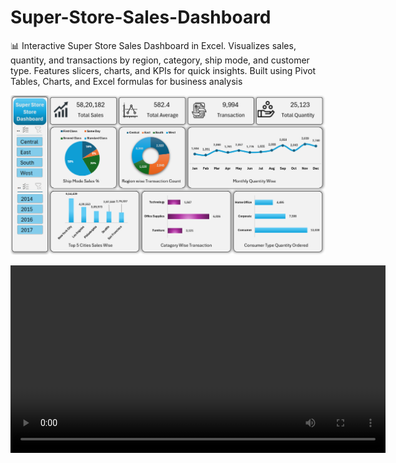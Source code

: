 # Super-Store-Sales-Dashboard
📊 Interactive Super Store Sales Dashboard in Excel. Visualizes sales, quantity, and transactions by region, category, ship mode, and customer type. Features slicers, charts, and KPIs for quick insights. Built using Pivot Tables, Charts, and Excel formulas for business analysis

<img src="https://github.com/DataAnalystSachin/Super-Store-Sales-Dashboard/blob/31796b3c92b8b78d9a49844f575a5a0fabd6000a/My%20Project%20Deshboard.png" width="600">

<video src="https://github.com/DataAnalystSachin/Super-Store-Sales-Dashboard/blob/610b7b6f859635f4a36fd30036da2c046bdb71a1/Project%20Dashboard%20(Recovered)%20-%20Excel%20Preview%202025-01-27%2020-34-50.mp4" controls width="600"></video>

